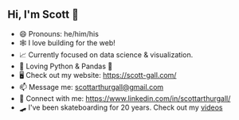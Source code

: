 ## Hi, I'm Scott 👋
- 😄 Pronouns: he/him/his
- 🕸️ I love building for the web!
- 📈 Currently focused on data science & visualization.
- 🐍 Loving Python & Pandas 🐼
- 🖥️ Check out my website: https://scott-gall.com/
- 📫 Message me: scottarthurgall@gmail.com
- 🤝 Connect with me: https://www.linkedin.com/in/scottarthurgall/
- 🛹 I've been skateboarding for 20 years. Check out my [videos](https://www.youtube.com/channel/UC4iwTXdc--yBZ_5PY-QFUiA)
<!--
**scottgall/scottgall** is a ✨ _special_ ✨ repository because its `README.md` (this file) appears on your GitHub profile.

Here are some ideas to get you started:

- 🔭 I’m currently working on ...
- 🌱 I’m currently learning ...
- 👯 I’m looking to collaborate on ...
- 🤔 I’m looking for help with ...
- 💬 Ask me about ...
- 📫 How to reach me: ...
- 😄 Pronouns: ...
- ⚡ Fun fact: ...
-->

